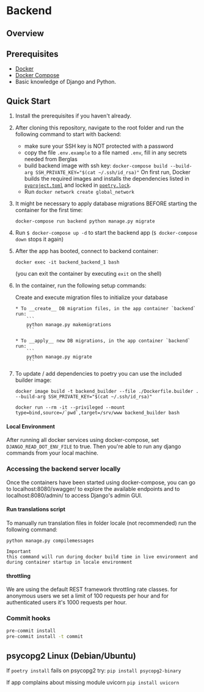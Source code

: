 # Backend

## Overview

## Prerequisites
* [Docker](https://docs.docker.com/install/#server)
* [Docker Compose](https://docs.docker.com/compose/install/)
* Basic knowledge of Django and Python.

## Quick Start

1. Install the prerequisites if you haven't already.
2. After cloning this repository, navigate to the root folder and run the following command to start with backend:
    * make sure your SSH key is NOT protected with a password
    * copy the file `.env.example` to a file named `.env`, fill in any secrets needed from Berglas
    * build backend image with ssh key: `docker-compose build --build-arg SSH_PRIVATE_KEY="$(cat ~/.ssh/id_rsa)"`
   On first run, Docker builds the required images and installs the dependencies listed in [`pyproject.toml`](./pyproject.toml)
    and locked in [`poetry.lock`](./poetry.lock).
    * Run `docker network create global_network`
3. It might be necessary to apply database migrations BEFORE starting the container for the first time:

    ```
    docker-compose run backend python manage.py migrate
    ```

4. Run `$ docker-compose up -d` to start the backend app (`$ docker-compose down` stops it again)
5. After the app has booted, connect to backend container:

    ```
    docker exec -it backend_backend_1 bash
    ```
   (you can exit the container by executing `exit` on the shell)

6. In the container, run the following setup commands:

     Create and execute migration files to initialize your database

       * To __create__ DB migration files, in the app container `backend` run:
           ```
           python manage.py makemigrations
           ```

       * To __apply__ new DB migrations, in the app container `backend` run:
           ```
           python manage.py migrate
           ```

7. To update / add dependencies to poetry you can use the included builder image:
    ```
    docker image build -t backend_builder --file ./Dockerfile.builder . --build-arg SSH_PRIVATE_KEY="$(cat ~/.ssh/id_rsa)"

    docker run --rm -it --privileged --mount type=bind,source=/`pwd`,target=/srv/www backend_builder bash

     ```

#### Local Environment
After running all docker services using docker-compose, set `DJANGO_READ_DOT_ENV_FILE` to true.
Then you're able to run any django commands from your local machine.

### Accessing the backend server locally
Once the containers have been started using docker-compose, you can go to localhost:8080/swagger/
to explore the available endpoints and to localhost:8080/admin/ to access Django's admin GUI.

#### Run translations script

To manually run translation files in folder locale  (not recommended) run the following command:
```
python manage.py compilemessages
```
    Important
    this command will run during docker build time in live environment and during container startup in locale environment


#### throttling
We are using the default REST framework throttling rate classes.
for anonymous users we set a limit of 100 requests per hour and for authenticated users it's 1000 requests per hour.

### Commit hooks
```bash
pre-commit install
pre-commit install -t commit 
```


## psycopg2 Linux (Debian/Ubuntu)
If `poetry install` fails on psycopg2 try:
`pip install psycopg2-binary`

If app complains about missing module uvicorn
`pip install uvicorn`

